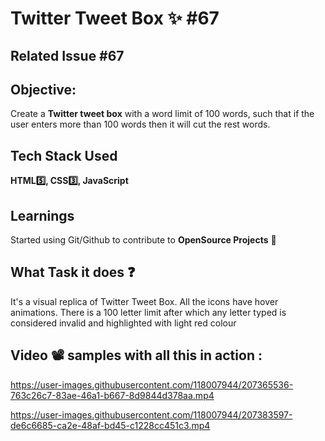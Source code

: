 # Twitter Tweet Box ✨ #67
## Related Issue #67

## Objective:
Create a **Twitter tweet box** with a word limit of 100 words, such that if the user enters more than 100 words then it will cut the rest words.
## Tech Stack Used
**HTML5️⃣, CSS3️⃣, JavaScript** 
## Learnings
Started using Git/Github to contribute to **OpenSource Projects** 🙂

## What Task it does ❓
It's a visual replica of Twitter Tweet Box. All the icons have hover animations.
There is a 100 letter limit after which any letter typed is considered invalid and highlighted with light red 
colour
## Video 📽️ samples with all this in  action :

https://user-images.githubusercontent.com/118007944/207365536-763c26c7-83ae-46a1-b667-8d9844d378aa.mp4






https://user-images.githubusercontent.com/118007944/207383597-de6c6685-ca2e-48af-bd45-c1228cc451c3.mp4


